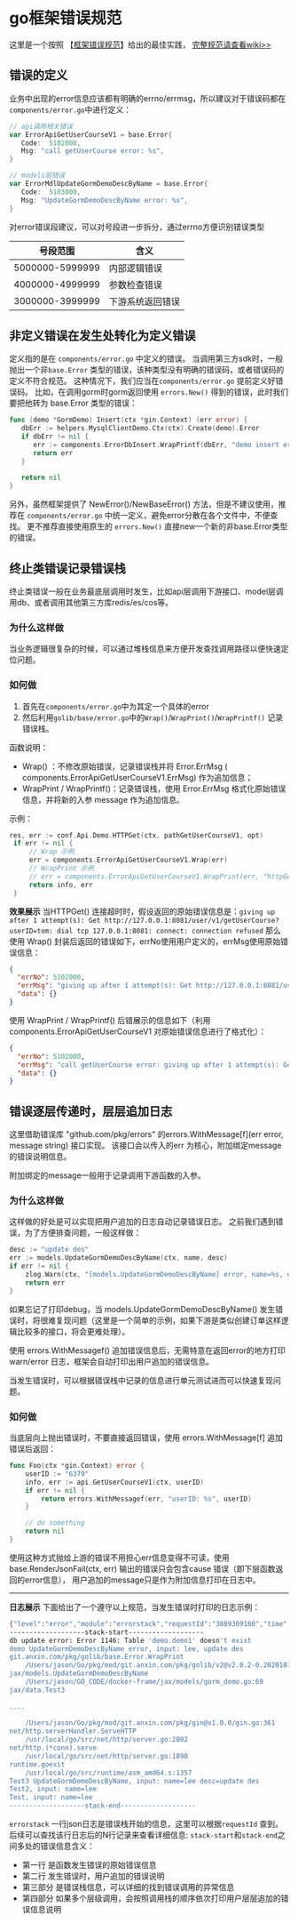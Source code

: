 # go框架错误规范
这里是一个按照 【[框架错误规范](http://wiki.anxin.com/pages/viewpage.action?pageId=155601339)】给出的最佳实践，
[完整规范请查看wiki>>](http://wiki.anxin.com/pages/viewpage.action?pageId=155601339)


## 错误的定义

业务中出现的error信息应该都有明确的errno/errmsg，所以建议对于错误码都在`components/error.go`中进行定义：

```go
// api调用相关错误
var ErrorApiGetUserCourseV1 = base.Error{
   Code:  5102000,
   Msg: "call getUserCourse error: %s",
}

// models层错误
var ErrorMdlUpdateGormDemoDescByName = base.Error{
   Code:  5103000,
   Msg: "UpdateGormDemoDescByName error: %s",
}
```
对error错误段建议，可以对号段进一步拆分，通过errno方便识别错误类型

|号段范围   |  含义 | 
|---|---|
|5000000-5999999	| 内部逻辑错误 |
|4000000-4999999    | 参数检查错误 |
|3000000-3999999	| 下游系统返回错误 |


## 非定义错误在发生处转化为定义错误
定义指的是在 `components/error.go` 中定义的错误。
当调用第三方sdk时，一般抛出一个非`base.Error` 类型的错误，该种类型没有明确的错误码，或者错误码的定义不符合规范。
这种情况下，我们应当在`components/error.go` 提前定义好错误码。
比如，在调用gorm时gorm返回使用 `errors.New()` 得到的错误，此时我们要把他转为 base.Error 类型的错误：

```go
func (demo *GormDemo) Insert(ctx *gin.Context) (err error) {
   dbErr := helpers.MysqlClientDemo.Ctx(ctx).Create(demo).Error
   if dbErr != nil {
      err := components.ErrorDbInsert.WrapPrintf(dbErr, "demo insert error, input: %+v", demo)
      return err
   }
 
   return nil
}
```
另外，虽然框架提供了 NewError()/NewBaseError() 方法，但是不建议使用，推荐在 `components/error.go` 中统一定义，避免error分散在各个文件中，不便查找。
更不推荐直接使用原生的 `errors.New()`  直接new一个新的非base.Error类型的错误。



## 终止类错误记录错误栈
终止类错误一般在业务最底层调用时发生，比如api层调用下游接口、model层调用db、或者调用其他第三方库redis/es/cos等。

### 为什么这样做
当业务逻辑很复杂的时候，可以通过堆栈信息来方便开发查找调用路径以便快速定位问题。

### 如何做

1. 首先在`components/error.go`中为其定一个具体的error
2. 然后利用`golib/base/error.go`中的`Wrap()`/`WrapPrint()`/`WrapPrintf()` 记录错误栈。

函数说明：
* Wrap() ：不修改原始错误，记录错误栈并将 Error.ErrMsg ( components.ErrorApiGetUserCourseV1.ErrMsg) 作为追加信息；
* WrapPrint /  WrapPrintf()：记录错误栈，使用 Error.ErrMsg 格式化原始错误信息，并将新的入参 message 作为追加信息。

示例：
```go
res, err := conf.Api.Demo.HTTPGet(ctx, pathGetUserCourseV1, opt)
 if err != nil {
     // Wrap 示例
     err = components.ErrorApiGetUserCourseV1.Wrap(err)
     // WrapPrint 示例
     // err = components.ErrorApiGetUserCourseV1.WrapPrint(err, "httpGet error")
     return info, err
 }
```

**效果展示**
当HTTPGet() 连接超时时，假设返回的原始错误信息是：`giving up after 1 attempt(s): Get http://127.0.0.1:8081/user/v1/getUserCourse?userID=tom: dial tcp 127.0.0.1:8081: connect: connection refused`
那么使用 Wrap() 封装后返回的错误如下，errNo使用用户定义的，errMsg使用原始错误信息：

```json
{
  "errNo": 5102000,
  "errMsg": "giving up after 1 attempt(s): Get http://127.0.0.1:8081/user/v1/getUserCourse?userID=tom: dial tcp 127.0.0.1:8081: connect: connection refused",
  "data": {}
}
```

使用 WrapPrint /  WrapPrintf() 后错展示的信息如下（利用components.ErrorApiGetUserCourseV1 对原始错误信息进行了格式化）：
```json
{
  "errNo": 5102000,
  "errMsg": "call getUserCourse error: giving up after 1 attempt(s): Get http://127.0.0.1:8081/user/v1/getUserCourse?userID=tom: dial tcp 127.0.0.1:8081: connect: connection refused",
  "data": {}
}
```


## 错误逐层传递时，层层追加日志
这里借助错误库 "github.com/pkg/errors"  的errors.WithMessage[f](err error, message string) 接口实现。
该接口会以传入的err 为核心，附加绑定message的错误说明信息。

附加绑定的message一般用于记录调用下游函数的入参。

### 为什么这样做
这样做的好处是可以实现把用户追加的日志自动记录错误日志。
之前我们遇到错误，为了方便排查问题，一般这样做：

```go
desc := "update des"
err := models.UpdateGormDemoDescByName(ctx, name, desc)
if err != nil {
    zlog.Warn(ctx, "[models.UpdateGormDemoDescByName] error, name=%s, desc=%s", name, desc)
    return err
}
```
如果忘记了打印debug，当 models.UpdateGormDemoDescByName() 发生错误时，将很难复现问题（这里是一个简单的示例，如果下游是类似创建订单这样逻辑比较多的接口，将会更难处理）。

使用 errors.WithMessagef() 追加错误信息后，无需特意在返回error的地方打印warn/error 日志，框架会自动打印出用户追加的错误信息。

当发生错误时，可以根据错误栈中记录的信息进行单元测试进而可以快速复现问题。


### 如何做
当底层向上抛出错误时，不要直接返回错误，使用 errors.WithMessage[f] 追加错误后返回：

```go
func Foo(ctx *gin.Context) error {
	userID := "6379"
	info, err := api.GetUserCourseV1(ctx, userID)
	if err != nil {
		return errors.WithMessagef(err, "userID: %s", userID)
	}

	// do something
	return nil
}
```

使用这种方式抛给上游的错误不用担心err信息变得不可读，使用 base.RenderJsonFail(ctx, err) 输出的错误只会包含cause 错误（即下层函数返回的error信息），
用户追加的message只是作为附加信息打印在日志中。

---

**日志展示**
下面给出了一个遵守以上规范，当发生错误时打印的日志示例：

```bash
{"level":"error","module":"errorstack","requestId":"3889369160","time":"2020-10-13 16:35:01"}
-------------------stack-start-------------------
db update error: Error 1146: Table 'demo.demo1' doesn't exist
demo UpdateGormDemoDescByName error, input: lee, update des
git.anxin.com/pkg/golib/base.Error.WrapPrint
    /Users/jason/Go/pkg/mod/git.anxin.com/pkg/golib/v2@v2.0.2-0.20201013040232-2bc9e949b471/base/error.go:55
jax/models.UpdateGormDemoDescByName
    /Users/jason/GO_CODE/docker-frame/jax/models/gorm_demo.go:69
jax/data.Test3
     
....
 
    /Users/jason/Go/pkg/mod/git.anxin.com/pkg/gin@v1.0.0/gin.go:361
net/http.serverHandler.ServeHTTP
    /usr/local/go/src/net/http/server.go:2802
net/http.(*conn).serve
    /usr/local/go/src/net/http/server.go:1890
runtime.goexit
    /usr/local/go/src/runtime/asm_amd64.s:1357
Test3 UpdateGormDemoDescByName, input: name=lee desc=update des
Test2, input: name=lee
Test, input: name=lee
-------------------stack-end-------------------
```

`errorstack` 一行json日志是错误栈开始的信息，这里可以根据`requestId` 查到。后续可以查找该行日志后的N行记录来查看详细信息:
`stack-start`和`stack-end`之间多处的错误信息含义：

* 第一行 是函数发生错误的原始错误信息
* 第二行 发生错误时，用户追加的错误说明
* 第三部分 是错误栈信息，可以详细的找到错误调用的异常信息
* 第四部分 如果多个层级调用，会按照调用栈的顺序依次打印用户层层追加的错误信息说明
